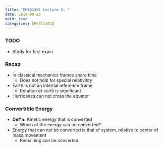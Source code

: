 ```yaml
---
title: "PHYS1301 Lecture 8: "
date: 2019-09-23
math: true 
categories: [PHYS1301]
---
```


### TODO

- Study for first exam

### Recap

- In classical mechanics frames share time 
    - Does not hold for special relativitity
- Earth is not an intertial reference frame
    - Rotation of earth is significant
- Hurricanes can not cross the equator

### Convertible Energy

- **Def'n:** Kinetic energy that is converted
    - Which of the energy can be converted?
- Energy that can not be converted is that of system, relative to center of mass movement
    - Remaining can be converted